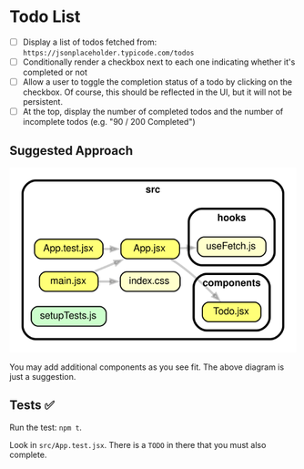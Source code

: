# Todo List

- [ ] Display a list of todos fetched from: `https://jsonplaceholder.typicode.com/todos`
- [ ] Conditionally render a checkbox next to each one indicating whether it's completed or not
- [ ] Allow a user to toggle the completion status of a todo by clicking on the checkbox. Of course, this should be reflected in the UI, but it will not be persistent.
- [ ] At the top, display the number of completed todos and the number of incomplete todos (e.g. "90 / 200 Completed")

## Suggested Approach

![Dependency Graph](./dependency-graph.svg)

You may add additional components as you see fit. The above diagram is just a suggestion.

## Tests ✅

Run the test: `npm t`.

Look in `src/App.test.jsx`. There is a `TODO` in there that you must also complete.
